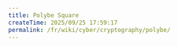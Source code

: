 ```yaml
---
title: Polybe Square
createTime: 2025/09/25 17:59:17
permalink: /fr/wiki/cyber/cryptography/polybe/
---
```

